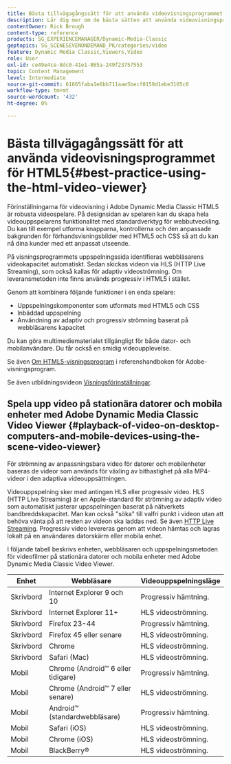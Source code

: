 ```yaml
---
title: Bästa tillvägagångssätt för att använda videovisningsprogrammet för HTML5
description: Lär dig mer om de bästa sätten att använda videovisningsprogrammet för HTML5.
contentOwner: Rick Brough
content-type: reference
products: SG_EXPERIENCEMANAGER/Dynamic-Media-Classic
geptopics: SG_SCENESEVENONDEMAND_PK/categories/video
feature: Dynamic Media Classic,Viewers,Video
role: User
exl-id: ce49e4ce-8dc0-41e1-865a-249f23757553
topic: Content Management
level: Intermediate
source-git-commit: 61665faba1e6bb711aae5becf0150d1ebe3105c0
workflow-type: tm+mt
source-wordcount: '432'
ht-degree: 0%

---
```


# Bästa tillvägagångssätt för att använda videovisningsprogrammet för HTML5{#best-practice-using-the-html-video-viewer}

Förinställningarna för videovisning i Adobe Dynamic Media Classic HTML5 är robusta videospelare. På designsidan av spelaren kan du skapa hela videouppspelarens funktionalitet med standardverktyg för webbutveckling. Du kan till exempel utforma knapparna, kontrollerna och den anpassade bakgrunden för förhandsvisningsbilder med HTML5 och CSS så att du kan nå dina kunder med ett anpassat utseende.

På visningsprogrammets uppspelningssida identifieras webbläsarens videokapacitet automatiskt. Sedan skickas videon via HLS (HTTP Live Streaming), som också kallas för adaptiv videoströmning. Om leveransmetoden inte finns används progressiv i HTML5 i stället.

Genom att kombinera följande funktioner i en enda spelare:

* Uppspelningskomponenter som utformats med HTML5 och CSS
* Inbäddad uppspelning
* Användning av adaptiv och progressiv strömning baserat på webbläsarens kapacitet

Du kan göra multimediematerialet tillgängligt för både dator- och mobilanvändare. Du får också en smidig videoupplevelse.

Se även [Om HTML5-visningsprogram](https://experienceleague.adobe.com/sv/docs/dynamic-media-developer-resources/library/viewers-for-aem-assets-only/c-html5-aem-asset-viewers#viewers-for-aem-assets-only) i referenshandboken för Adobe-visningsprogram.

Se även utbildningsvideon [Visningsförinställningar](https://s7d5.scene7.com/s7viewers/html5/VideoViewer.html?videoserverurl=https://s7d5.scene7.com/is/content/&emailurl=https://s7d5.scene7.com/s7/emailFriend&serverUrl=https://s7d5.scene7.com/is/image/&config=Scene7SharedAssets/Universal_HTML5_Video&contenturl=https://s7d5.scene7.com/skins/&asset=S7tutorials/550_viewer-presets_converted%20renamed_Done-AVS).

## Spela upp video på stationära datorer och mobila enheter med Adobe Dynamic Media Classic Video Viewer {#playback-of-video-on-desktop-computers-and-mobile-devices-using-the-scene-video-viewer}

För strömning av anpassningsbara video för datorer och mobilenheter baseras de videor som används för växling av bithastighet på alla MP4-videor i den adaptiva videouppsättningen.

Videouppspelning sker med antingen HLS eller progressiv video. HLS (HTTP Live Streaming) är en Apple-standard för strömning av adaptiv video som automatiskt justerar uppspelningen baserat på nätverkets bandbreddskapacitet. Man kan också &quot;söka&quot; till valfri punkt i videon utan att behöva vänta på att resten av videon ska laddas ned. Se även [HTTP Live Streaming](https://developer.apple.com/streaming/). Progressiv video levereras genom att videon hämtas och lagras lokalt på en användares datorskärm eller mobila enhet.

I följande tabell beskrivs enheten, webbläsaren och uppspelningsmetoden för videofilmer på stationära datorer och mobila enheter med Adobe Dynamic Media Classic Video Viewer.

| Enhet | Webbläsare | Videouppspelningsläge |
|--- |--- |--- |
| Skrivbord | Internet Explorer 9 och 10 | Progressiv hämtning. |
| Skrivbord | Internet Explorer 11+ | HLS videoströmning. |
| Skrivbord | Firefox 23-44 | Progressiv hämtning. |
| Skrivbord | Firefox 45 eller senare | HLS videoströmning. |
| Skrivbord | Chrome | HLS videoströmning. |
| Skrivbord | Safari (Mac) | HLS videoströmning. |
| Mobil | Chrome (Android™ 6 eller tidigare) | Progressiv hämtning. |
| Mobil | Chrome (Android™ 7 eller senare) | HLS videoströmning. |
| Mobil | Android™ (standardwebbläsare) | Progressiv hämtning. |
| Mobil | Safari (iOS) | HLS videoströmning. |
| Mobil | Chrome (iOS) | HLS videoströmning. |
| Mobil | BlackBerry® | HLS videoströmning. |
